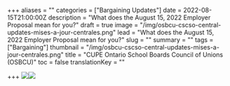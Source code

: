 +++
aliases = ""
categories = ["Bargaining Updates"]
date = 2022-08-15T21:00:00Z
description = "What does the August 15, 2022 Employer Proposal mean for you?"
draft = true
image = "/img/osbcu-cscso-central-updates-mises-a-jour-centrales.png"
lead = "What does the August 15, 2022 Employer Proposal mean for you?"
slug = ""
summary = ""
tags = ["Bargaining"]
thumbnail = "/img/osbcu-cscso-central-updates-mises-a-jour-centrales.png"
title = "CUPE Ontario School Boards Council of Unions (OSBCU)"
toc = false
translationKey = ""

+++
![](/img/b3a4008c-49e2-449b-a31d-bfc0c68ef835.jpeg)![](/img/6b3896d3-8e63-42fa-bbfa-29bb721fd319.jpeg)